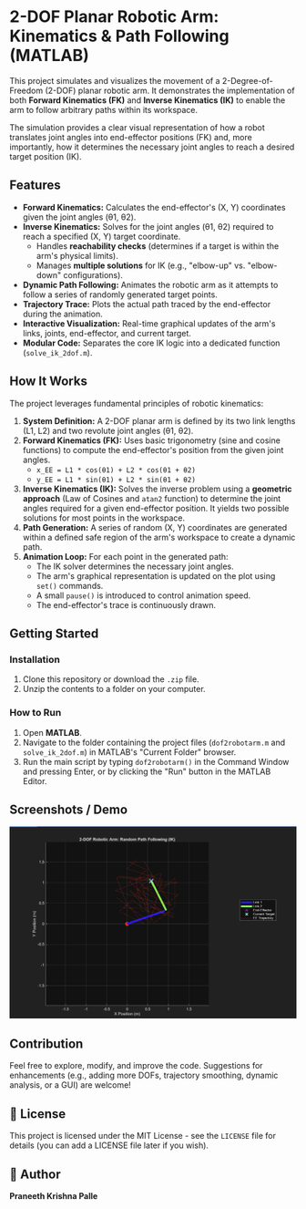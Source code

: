 # 2-DOF Planar Robotic Arm: Kinematics & Path Following (MATLAB)

This project simulates and visualizes the movement of a 2-Degree-of-Freedom (2-DOF) planar robotic arm. It demonstrates the implementation of both **Forward Kinematics (FK)** and **Inverse Kinematics (IK)** to enable the arm to follow arbitrary paths within its workspace.

The simulation provides a clear visual representation of how a robot translates joint angles into end-effector positions (FK) and, more importantly, how it determines the necessary joint angles to reach a desired target position (IK).

## Features

* **Forward Kinematics:** Calculates the end-effector's (X, Y) coordinates given the joint angles (θ1, θ2).
* **Inverse Kinematics:** Solves for the joint angles (θ1, θ2) required to reach a specified (X, Y) target coordinate.
    * Handles **reachability checks** (determines if a target is within the arm's physical limits).
    * Manages **multiple solutions** for IK (e.g., "elbow-up" vs. "elbow-down" configurations).
* **Dynamic Path Following:** Animates the robotic arm as it attempts to follow a series of randomly generated target points.
* **Trajectory Trace:** Plots the actual path traced by the end-effector during the animation.
* **Interactive Visualization:** Real-time graphical updates of the arm's links, joints, end-effector, and current target.
* **Modular Code:** Separates the core IK logic into a dedicated function (`solve_ik_2dof.m`).

## How It Works

The project leverages fundamental principles of robotic kinematics:

1.  **System Definition:** A 2-DOF planar arm is defined by its two link lengths (L1, L2) and two revolute joint angles (θ1, θ2).
2.  **Forward Kinematics (FK):** Uses basic trigonometry (sine and cosine functions) to compute the end-effector's position from the given joint angles.
    * `x_EE = L1 * cos(θ1) + L2 * cos(θ1 + θ2)`
    * `y_EE = L1 * sin(θ1) + L2 * sin(θ1 + θ2)`
3.  **Inverse Kinematics (IK):** Solves the inverse problem using a **geometric approach** (Law of Cosines and `atan2` function) to determine the joint angles required for a given end-effector position. It yields two possible solutions for most points in the workspace.
4.  **Path Generation:** A series of random (X, Y) coordinates are generated within a defined safe region of the arm's workspace to create a dynamic path.
5.  **Animation Loop:** For each point in the generated path:
    * The IK solver determines the necessary joint angles.
    * The arm's graphical representation is updated on the plot using `set()` commands.
    * A small `pause()` is introduced to control animation speed.
    * The end-effector's trace is continuously drawn.

## Getting Started
### Installation

1.  Clone this repository or download the `.zip` file.
2.  Unzip the contents to a folder on your computer.

### How to Run

1.  Open **MATLAB**.
2.  Navigate to the folder containing the project files (`dof2robotarm.m` and `solve_ik_2dof.m`) in MATLAB's "Current Folder" browser.
3.  Run the main script by typing `dof2robotarm()` in the Command Window and pressing Enter, or by clicking the "Run" button in the MATLAB Editor.

## Screenshots / Demo

![Screenshot of Robotic Arm Animation](./2dof.png)

## Contribution

Feel free to explore, modify, and improve the code. Suggestions for enhancements (e.g., adding more DOFs, trajectory smoothing, dynamic analysis, or a GUI) are welcome!

## 📄 License

This project is licensed under the MIT License - see the `LICENSE` file for details (you can add a LICENSE file later if you wish).

## 👤 Author

**Praneeth Krishna Palle**
